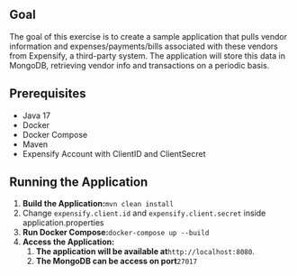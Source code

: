 ## Goal

The goal of this exercise is to create a sample application that pulls vendor information and expenses/payments/bills associated with these vendors from Expensify, a third-party system. The application will store this data in MongoDB, retrieving vendor info and transactions on a periodic basis.

## Prerequisites

* Java 17
* Docker
* Docker Compose
* Maven
* Expensify Account with ClientID and ClientSecret

## Running the Application

1. **Build the Application:**`mvn clean install`
2. Change `expensify.client.id` and `expensify.client.secret` inside application.properties
3. **Run Docker Compose:**`docker-compose up --build`
4. **Access the Application:**
   1. **The application will be available at**`http://localhost:8080`.
   2. **The MongoDB can be access on port**`27017`
